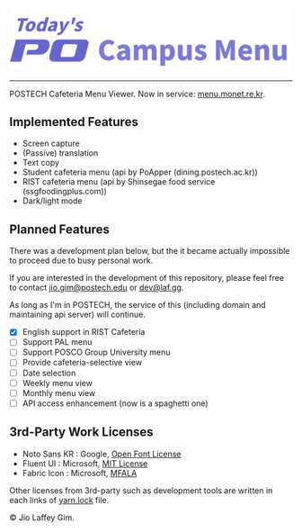 <img src="./resources/header.svg" />

---

POSTECH Cafeteria Menu Viewer. Now in service: [menu.monet.re.kr](https://menu.monet.re.kr/).

Implemented Features
--------------------

- Screen capture
- (Passive) translation
- Text copy
- Student cafeteria menu (api by PoApper (dining.postech.ac.kr))
- RIST cafeteria menu (api by Shinsegae food service (ssgfoodingplus.com))
- Dark/light mode

Planned Features
----------------

There was a development plan below, but the it became actually impossible to proceed due to busy personal work.

If you are interested in the development of this repository, please feel free to contact jio.gim@postech.edu or dev@laf.gg.

As long as I'm in POSTECH, the service of this (including domain and maintaining api server) will continue.

- [x] English support in RIST Cafeteria
- [ ] Support PAL menu
- [ ] Support POSCO Group University menu
- [ ] Provide cafeteria-selective view
- [ ] Date selection
- [ ] Weekly menu view
- [ ] Monthly menu view
- [ ] API access enhancement (now is a spaghetti one)

3rd-Party Work Licenses
-----------------------

- Noto Sans KR : Google, [Open Font License](http://scripts.sil.org/cms/scripts/page.php?site_id=nrsi&id=OFL_web)
- Fluent UI : Microsoft, [MIT License](https://github.com/microsoft/fluentui/blob/master/LICENSE)
- Fabric Icon : Microsoft, [MFALA](https://aka.ms/fluentui-assets-license)

Other licenses from 3rd-party such as development tools are written in each links of [yarn.lock](./yarn.lock) file.

&copy; Jio Laffey Gim.
